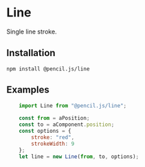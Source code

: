 # Line

Single line stroke.


## Installation

    npm install @pencil.js/line


## Examples

```js
    import Line from "@pencil.js/line";
    
    const from = aPosition;
    const to = aComponent.position;
    const options = {
        stroke: "red",
        strokeWidth: 9
    };
    let line = new Line(from, to, options);
```
